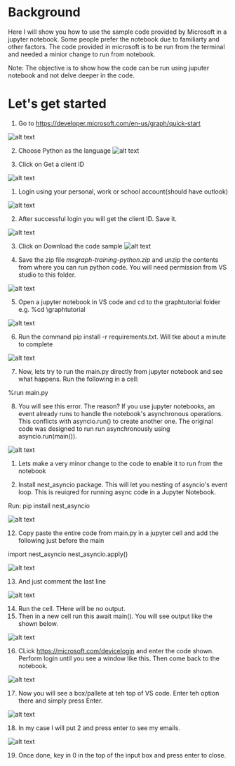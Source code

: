 # Background
Here I will show you how to use the sample code provided by Microsoft in a jupyter notebook. Some people prefer the notebook due to familiarty and other factors. The code provided in microsoft is to be run from the terminal and needed a minior change to run from notebook.

Note: The objective is to show how the code can be run using juputer notebook and not delve deeper in the code.

# Let's get started

1. Go to https://developer.microsoft.com/en-us/graph/quick-start

![alt text](image.png)

2. Choose Python as the language
![alt text](image-1.png)

3. Click on Get a client ID

![alt text](image-2.png)

1. Login using your personal, work or school account(should have outlook)

![alt text](image-3.png)

2. After successful login you will get the client ID. Save it.

![alt text](image-4.png)

3. Click on Download the code sample
![alt text](image-5.png)

4. Save the zip file *msgraph-training-python.zip* and unzip the contents from where you can run python code. You will need permission from VS studio to this folder.

![alt text](image-6.png)

5. Open a jupyter notebook in VS code and cd to the graphtutorial folder e.g. %cd <Path to>\graphtutorial

![alt text](image-8.png)

6. Run the command pip install -r requirements.txt. Will tke about a minute to complete

![alt text](image-9.png)

7. Now, lets try to run the main.py directly from jupyter notebook and see what happens. Run the following in a cell:

%run main.py

8. You will see this error.  The reason? If you use jupyter notebooks, an event already runs to handle the notebook's asynchronous operations. This conflicts with  asyncio.run() to create another one. The original code was designed to run  run asynchronously using asyncio.run(main()).

![alt text](image-10.png)

1. Lets make a very minor change to the code to enable it to run from the notebook

2.  Install  nest_asyncio package. This will let you nesting of asyncio's event loop. This is reuiqred for running async code in a Jupyter Notebook. 

Run:
pip install nest_asyncio

![alt text](image-11.png)

12. Copy paste the entire code from main.py in a jupyter cell and add the following just before the main

import nest_asyncio
nest_asyncio.apply()

![alt text](image-13.png)

13. And just comment the last line

![alt text](image-14.png)

14. Run the cell. THere will be no output.
15. Then in a new cell run this await main(). You will see output like the shown below. 

![alt text](image-15.png)

16. CLick https://microsoft.com/devicelogin and enter the code shown. Perform login until you see a window like this. Then come back to the notebook.

![alt text](image-16.png)

17. Now you will see a box/pallete at teh top of VS code. Enter teh option there and simply press Enter. 

![alt text](image-17.png)

18. In my case I will put 2 and press enter to see my emails.

![alt text](image-18.png)

19. Once done, key in 0 in the top of the input box and press enter to close.
